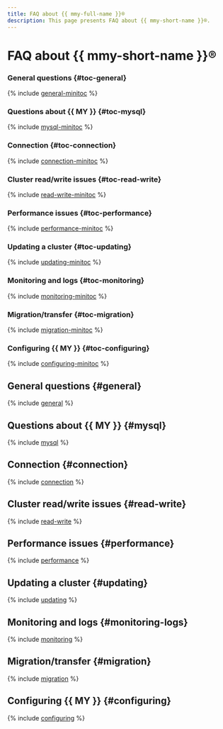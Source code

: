 ```yaml
---
title: FAQ about {{ mmy-full-name }}®
description: This page presents FAQ about {{ mmy-short-name }}®.
---
```


# FAQ about {{ mmy-short-name }}®


### General questions {#toc-general}

{% include [general-minitoc](../../_qa/managed-mysql/minitoc/general.md) %}

### Questions about {{ MY }} {#toc-mysql}

{% include [mysql-minitoc](../../_qa/managed-mysql/minitoc/mysql.md) %}

### Connection {#toc-connection}

{% include [connection-minitoc](../../_qa/managed-mysql/minitoc/connection.md) %}

### Cluster read/write issues {#toc-read-write}

{% include [read-write-minitoc](../../_qa/managed-mysql/minitoc/read-write.md) %}

### Performance issues {#toc-performance}

{% include [performance-minitoc](../../_qa/managed-mysql/minitoc/performance.md) %}

### Updating a cluster {#toc-updating}

{% include [updating-minitoc](../../_qa/managed-mysql/minitoc/updating.md) %}

### Monitoring and logs {#toc-monitoring}

{% include [monitoring-minitoc](../../_qa/managed-mysql/minitoc/monitoring.md) %}

### Migration/transfer {#toc-migration}

{% include [migration-minitoc](../../_qa/managed-mysql/minitoc/migration.md) %}

### Configuring {{ MY }} {#toc-configuring}

{% include [configuring-minitoc](../../_qa/managed-mysql/minitoc/configuring.md) %}

## General questions {#general}

{% include [general](../../_qa/managed-mysql/general.md) %}

## Questions about {{ MY }} {#mysql}

{% include [mysql](../../_qa/managed-mysql/mysql.md) %}

## Connection {#connection}

{% include [connection](../../_qa/managed-mysql/connection.md) %}

## Cluster read/write issues {#read-write}

{% include [read-write](../../_qa/managed-mysql/read-write.md) %}

## Performance issues {#performance}

{% include [performance](../../_qa/managed-mysql/performance.md) %}

## Updating a cluster {#updating}

{% include [updating](../../_qa/managed-mysql/updating.md) %}

## Monitoring and logs {#monitoring-logs}

{% include [monitoring](../../_qa/managed-mysql/monitoring.md) %}

## Migration/transfer {#migration}

{% include [migration](../../_qa/managed-mysql/migration.md) %}

## Configuring {{ MY }} {#configuring}

{% include [configuring](../../_qa/managed-mysql/configuring.md) %}
